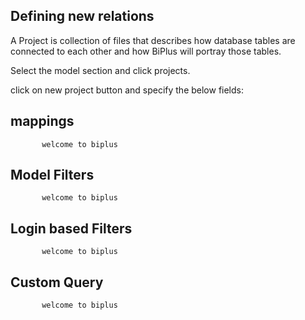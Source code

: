 ## Defining new relations
A Project is collection of files that describes how database tables are connected to each other and how BiPlus will portray those tables.


   Select the model section and click projects.

click on new project button and specify the below fields:
## mappings

           welcome to biplus

## Model Filters

           welcome to biplus

## Login based Filters

           welcome to biplus

## Custom Query
    
           welcome to biplus
<!--stackedit_data:
eyJoaXN0b3J5IjpbNzU5ODU3NTg2XX0=
-->